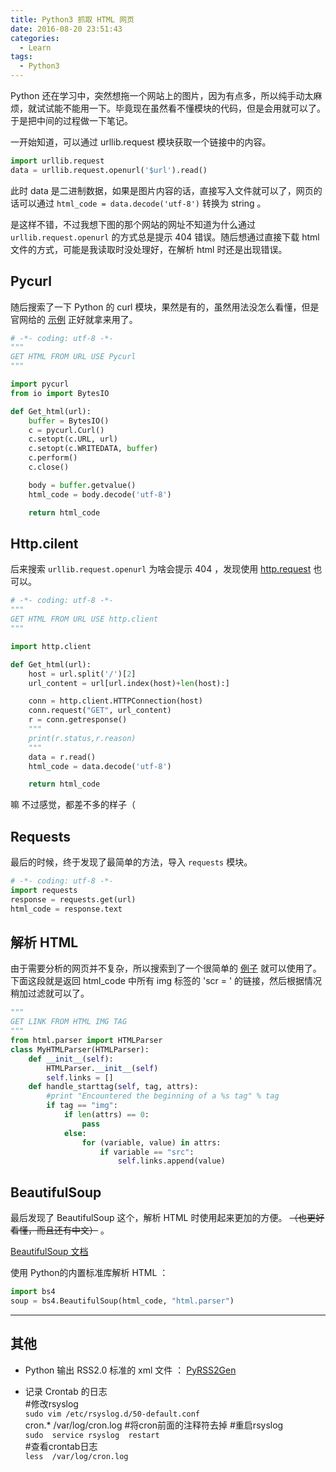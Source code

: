 ```yaml
---
title: Python3 抓取 HTML 网页
date: 2016-08-20 23:51:43
categories:
  - Learn
tags:
  - Python3
---
```


Python 还在学习中，突然想拖一个网站上的图片，因为有点多，所以纯手动太麻烦，就试试能不能用一下。毕竟现在虽然看不懂模块的代码，但是会用就可以了。于是把中间的过程做一下笔记。  

一开始知道，可以通过 urllib.request 模块获取一个链接中的内容。  
```python
import urllib.request
data = urllib.request.openurl('$url').read()
```
此时 data 是二进制数据，如果是图片内容的话，直接写入文件就可以了，网页的话可以通过 `html_code = data.decode('utf-8')` 转换为 string 。  
<!--more-->
是这样不错，不过我想下图的那个网站的网址不知道为什么通过 `urllib.request.openurl` 的方式总是提示 404 错误。随后想通过直接下载 html 文件的方式，可能是我读取时没处理好，在解析 html 时还是出现错误。  

## Pycurl
随后搜索了一下 Python 的 curl 模块，果然是有的，虽然用法没怎么看懂，但是官网给的 [示例](http://pycurl.io/docs/latest/quickstart.html) 正好就拿来用了。  
```python  
# -*- coding: utf-8 -*-
"""
GET HTML FROM URL USE Pycurl
"""

import pycurl
from io import BytesIO

def Get_html(url):
    buffer = BytesIO()
    c = pycurl.Curl()
    c.setopt(c.URL, url)
    c.setopt(c.WRITEDATA, buffer)
    c.perform()
    c.close()

    body = buffer.getvalue()
    html_code = body.decode('utf-8')

    return html_code
```

## Http.cilent
后来搜索 `urllib.request.openurl` 为啥会提示 404 ，发现使用 [http.request](https://docs.python.org/3/library/http.client.html#examples) 也可以。

```python  
# -*- coding: utf-8 -*-
"""
GET HTML FROM URL USE http.client
"""

import http.client

def Get_html(url):
    host = url.split('/')[2]
    url_content = url[url.index(host)+len(host):]

    conn = http.client.HTTPConnection(host)
    conn.request("GET", url_content)
    r = conn.getresponse()
    """
    print(r.status,r.reason)
    """
    data = r.read()
    html_code = data.decode('utf-8')

    return html_code
```
嘛 不过感觉，都差不多的样子（

## Requests
最后的时候，终于发现了最简单的方法，导入 `requests` 模块。
```python
# -*- coding: utf-8 -*-
import requests
response = requests.get(url)
html_code = response.text
```

## 解析 HTML
由于需要分析的网页并不复杂，所以搜索到了一个很简单的 [例子](http://blog.csdn.net/hxsstar/article/details/17241709) 就可以使用了。  
下面这段就是返回 html_code 中所有 img 标签的 'scr = ' 的链接，然后根据情况稍加过滤就可以了。    
```python
"""
GET LINK FROM HTML IMG TAG
"""
from html.parser import HTMLParser  
class MyHTMLParser(HTMLParser):   
    def __init__(self):   
        HTMLParser.__init__(self)   
        self.links = []   
    def handle_starttag(self, tag, attrs):   
        #print "Encountered the beginning of a %s tag" % tag   
        if tag == "img":   
            if len(attrs) == 0:   
                pass   
            else:   
                for (variable, value) in attrs:   
                    if variable == "src":   
                        self.links.append(value)   
```


## BeautifulSoup
最后发现了 BeautifulSoup 这个，解析 HTML 时使用起来更加的方便。 <s>（也更好看懂，而且还有中文）</s> 。  

[BeautifulSoup 文档](https://www.crummy.com/software/BeautifulSoup/bs4/doc.zh/)  

使用 Python的内置标准库解析 HTML ：
```python
import bs4
soup = bs4.BeautifulSoup(html_code, "html.parser")
```

---

## 其他

- Python 输出 RSS2.0 标准的 xml 文件 ： [PyRSS2Gen](http://www.dalkescientific.com/Python/PyRSS2Gen.html)

- 记录 Crontab 的日志  
#修改rsyslog  
`sudo vim /etc/rsyslog.d/50-default.conf`  
cron.*              /var/log/cron.log #将cron前面的注释符去掉
#重启rsyslog  
`sudo  service rsyslog  restart`  
#查看crontab日志  
`less  /var/log/cron.log`  
